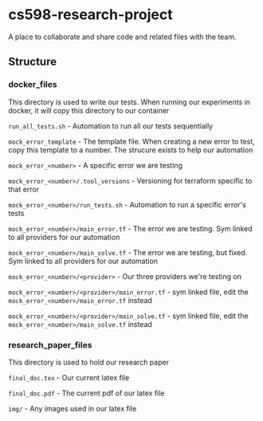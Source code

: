 # cs598-research-project

A place to collaborate and share code and related files with the team.

## Structure

### docker_files

This directory is used to write our tests. When running our experiments in docker, it will copy this directory to our container

`run_all_tests.sh` - Automation to run all our tests sequentially

`mock_error_template` - The template file. When creating a new error to test, copy this template to a number. The strucure exists to help our automation

`mock_error_<number>` - A specific error we are testing

`mock_error_<number>/.tool_versions` - Versioning for terraform specific to that error

`mock_error_<number>/run_tests.sh` - Automation to run a specific error's tests

`mock_error_<number>/main_error.tf` - The error we are testing. Sym linked to all providers for our automation

`mock_error_<number>/main_solve.tf` - The error we are testing, but fixed. Sym linked to all providers for our automation

`mock_error_<number>/<provider>` - Our three providers we're testing on

`mock_error_<number>/<provider>/main_error.tf` - sym linked file, edit the `mock_error_<number>/main_error.tf` instead

`mock_error_<number>/<provider>/main_solve.tf` - sym linked file, edit the `mock_error_<number>/main_solve.tf` instead

### research_paper_files

This directory is used to hold our research paper

`final_doc.tex` - Our current latex file

`final_doc.pdf` - The current pdf of our latex file

`img/` - Any images used in our latex file
